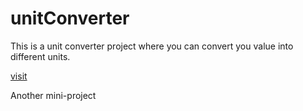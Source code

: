 # unitConverter
This is a unit converter project where you can convert you value into different units. 

[visit](https://pantbibek21.github.io/unitConverter/)

Another mini-project
